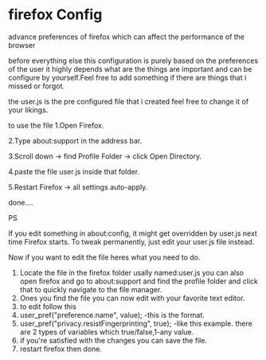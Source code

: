 # firefox Config
advance preferences of firefox which can affect the performance of the browser

before everything else this configuration is purely based on the preferences of the user it highly depends what are the things are important and can be configure by yourself.Feel free to add something if there are things that i missed or forgot. 

the user.js is the pre configured file that i created feel free to change it of your likings.

to use the file 
1.Open Firefox.

2.Type about:support in the address bar.

3.Scroll down → find Profile Folder → click Open Directory.

4.paste the file user.js inside that folder.

5.Restart Firefox → all settings auto-apply.

done....

PS 

If you edit something in about:config, it might get overridden by user.js next time Firefox starts.
To tweak permanently, just edit your user.js file instead.

Now if you want to edit the file heres what you need to do.

1. Locate the file in the firefox folder usally named:user.js
   you can also open firefox and go to about:support and find the profile folder and click that to quickly navigate to the file manager.
2. Ones you find the file you can now edit with your favorite text editor.
3. to edit follow this
4. user_pref("preference.name", value); -this is the format.
5. user_pref("privacy.resistFingerprinting", true); -like this example.
   there are 2 types of variables which true/false,1-any value.
6. if you're satisfied with the changes you can save the file.
7. restart firefox then done.
